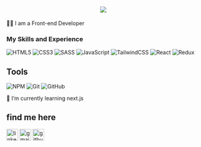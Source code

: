 <h1 align="center">
    <img src="https://readme-typing-svg.herokuapp.com/?lines=Welcome,+There!+👋;I'm+Ali+Mokhtari;happy+to+meet+you+!&center=true&font=Vazirmatn&weight=800&duration=3000&pause=1000&height=100&width=500&color=0284C7&size=30">
</h1>

👨🏻 I am a Front-end Developer

### My Skills and Experience 
![HTML5](https://img.shields.io/badge/html5-%23E34F26.svg?style=for-the-badge&logo=html5&logoColor=white)
![CSS3](https://img.shields.io/badge/css3-%231572B6.svg?style=for-the-badge&logo=css3&logoColor=white)
![SASS](https://img.shields.io/badge/SASS-hotpink.svg?style=for-the-badge&logo=SASS&logoColor=white)
![JavaScript](https://img.shields.io/badge/javascript-%23323330.svg?style=for-the-badge&logo=javascript&logoColor=%23F7DF1E)
![TailwindCSS](https://img.shields.io/badge/tailwindcss-%2338B2AC.svg?style=for-the-badge&logo=tailwind-css&logoColor=white)
![React](https://img.shields.io/badge/react-%2320232a.svg?style=for-the-badge&logo=react&logoColor=%2361DAFB)
![Redux](https://img.shields.io/badge/redux-%23593d88.svg?style=for-the-badge&logo=redux&logoColor=white)
<br/>

## Tools
![NPM](https://img.shields.io/badge/NPM-%23000000.svg?style=for-the-badge&logo=npm&logoColor=white)
![Git](https://img.shields.io/badge/git-%23F05033.svg?style=for-the-badge&logo=git&logoColor=white)
![GitHub](https://img.shields.io/badge/github-%23121011.svg?style=for-the-badge&logo=github&logoColor=white)


🌱 I’m currently learning next.js
  

##  find me here

[<img src='https://img.shields.io/badge/linkedin-%230077B5.svg?style=for-the-badge&logo=linkedin&logoColor=white' alt='linkedin' height='30'>](https://www.linkedin.com/in/alimokhtari79/)
[<img src='https://img.shields.io/badge/Gmail-D14836?style=for-the-badge&logo=gmail&logoColor=white' alt='gmail' height='30'>](alimokhtari910@yahoo.com)
[<img src='https://img.shields.io/badge/github-%23121011.svg?style=for-the-badge&logo=github&logoColor=white' alt='github' height='30'>](https://github.com/alimokhtari79)
